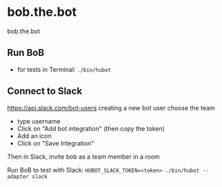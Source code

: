 # bob.the.bot
bob.the.bot

## Run BoB

- for tests in Terminal: `./bin/hubot`


## Connect to Slack

https://api.slack.com/bot-users
creating a new bot user
choose the team
-  type username
- Click on "Add bot integration" (then copy the token)
- Add an icon
- Click on "Save Integration"

Then in Slack, invite bob as a team member in a room

Run BoB to test with Slack: `HUBOT_SLACK_TOKEN=<token> ./bin/hubot --adapter slack
`
